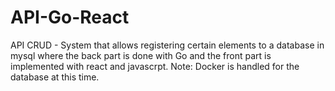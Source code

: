 # API-Go-React
API CRUD - System that allows registering certain elements to a database in mysql where the back part is done with Go and the front part is implemented with react and javascrpt.  Note: Docker is handled for the database at this time.
